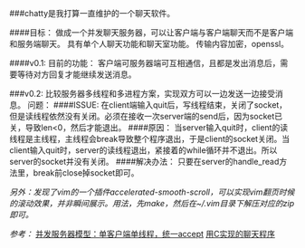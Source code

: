 ###chatty是我打算一直维护的一个聊天软件。

####目标：
做成一个并发聊天服务器，可以让客户端与客户端聊天而不是客户端和服务端聊天。
具有单个人聊天功能和聊天室功能。
传输内容加密，openssl。

####v0.1:
目前的功能：
客户端可服务器端可互相通信，且都是发出消息后，需要等待对方回复才能继续发送消息。

###v0.2:
比较服务器多线程和多进程方案，实现双方可以一边发送一边接受消息。
问题：
####ISSUE:
在client端输入quit后，写线程结束，关闭了socket，但是读线程依然没有关闭。必须在接收一次server端的send后，因为socket已关，导致len<0，然后才能退出。
####原因：
当server输入quit时，client的读线程是主线程，主线程会break导致整个程序退出，于是client的socket关闭。当client输入quit时，server的读线程退出，紧接着的while循环并不退出。所以server的socket并没有关闭。
####解决办法：
只要在server的handle_read方法里，break前close掉socket即可。

*另外：发现了vim的一个插件accelerated-smooth-scroll，可以实现vim翻页时候的滚动效果，并非瞬间展示。用法，先make，然后在~/.vim目录下解压对应的zip即可。*


*参考：*
[并发服务器模型：单客户端单线程，统一accept](http://blog.chinaunix.net/uid-8196371-id-1676942.html)
[用C实现的聊天程序](http://blog.csdn.net/zx824/article/details/7752894)
